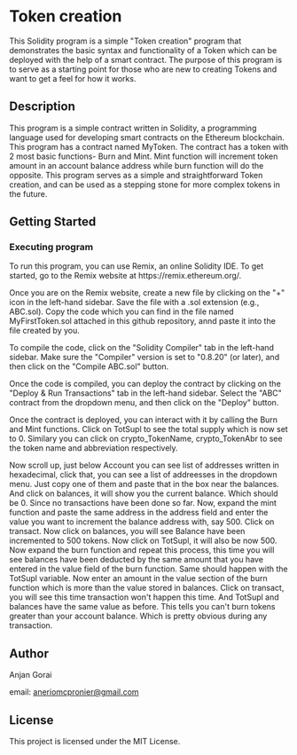 <h1>Token creation </h1>

This Solidity program is a simple "Token creation" program that demonstrates the basic syntax and functionality of a Token which can be deployed with the help of a smart contract. The purpose of this program is to serve as a starting point for those who are new to creating Tokens and want to get a feel for how it works.

<h2>Description</h2>
This program is a simple contract written in Solidity, a programming language used for developing smart contracts on the Ethereum blockchain. This program has a contract named MyToken. The contract has a token with 2 most basic functions- Burn and Mint. Mint function will increment token amount in an account balance address while burn function will do the opposite. This program serves as a simple and straightforward Token creation, and can be used as a stepping stone for more complex tokens in the future.

<h2>Getting Started</h2>
<h3>Executing program</h3>
To run this program, you can use Remix, an online Solidity IDE. To get started, go to the Remix website at https://remix.ethereum.org/.

Once you are on the Remix website, create a new file by clicking on the "+" icon in the left-hand sidebar. Save the file with a .sol extension (e.g., ABC.sol). Copy the code  which you can find in the file named MyFirstToken.sol attached in this github repository, annd paste it into the file created by you.

To compile the code, click on the "Solidity Compiler" tab in the left-hand sidebar. Make sure the "Compiler" version is set to "0.8.20" (or later), and then click on the "Compile ABC.sol" button.

Once the code is compiled, you can deploy the contract by clicking on the "Deploy & Run Transactions" tab in the left-hand sidebar. Select the "ABC" contract from the dropdown menu, and then click on the "Deploy" button.

Once the contract is deployed, you can interact with it by calling the Burn and Mint functions. Click on TotSupl to see the total supply which is now set to 0. Similary you can click on crypto_TokenName, crypto_TokenAbr to see the token name and abbreviation respectively. 

Now scroll up, just below Account you can see list of addresses written in hexadecimal, click that, you can see a list of addreesses in the dropdown menu. Just copy one of them and paste that in the box near the balances. And click on balances, it will show you the current balance. Which should be 0. Since no transactions have been done so far. Now, expand the mint function and paste the same address in the address field and enter the value you want to increment the balance address with, say 500. Click on transact. Now click on balances, you will see Balance have been incremented to 500 tokens. Now click on TotSupl, it will also be now 500. Now expand the burn function and repeat this process, this time you will see balances have been deducted by the same amount that you have entered in the value field of the burn function. Same should happen with the TotSupl variable. Now enter an amount in the value section of the burn function which is more than the value stored in balances. Click on transact, you will see this time transaction won't happen this time. And TotSupl and balances have the same value as before. This tells you can't burn tokens greater than your account balance. Which is pretty obvious during any transaction.

<h2>Author</h2>
Anjan Gorai

email: aneriomcpronier@gmail.com

<h2>License</h2>
This project is licensed under the MIT License.
